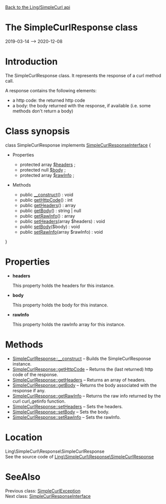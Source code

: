 [Back to the Ling/SimpleCurl api](https://github.com/lingtalfi/SimpleCurl/blob/master/doc/api/Ling/SimpleCurl.md)



The SimpleCurlResponse class
================
2019-03-14 --> 2020-12-08






Introduction
============

The SimpleCurlResponse class.
It represents the response of a curl method call.

A response contains the following elements:

- a http code: the returned http code
- a body: the body returned with the response, if available (i.e. some methods don't return a body)



Class synopsis
==============


class <span class="pl-k">SimpleCurlResponse</span> implements [SimpleCurlResponseInterface](https://github.com/lingtalfi/SimpleCurl/blob/master/doc/api/Ling/SimpleCurl/Response/SimpleCurlResponseInterface.md) {

- Properties
    - protected array [$headers](#property-headers) ;
    - protected null [$body](#property-body) ;
    - protected array [$rawInfo](#property-rawInfo) ;

- Methods
    - public [__construct](https://github.com/lingtalfi/SimpleCurl/blob/master/doc/api/Ling/SimpleCurl/Response/SimpleCurlResponse/__construct.md)() : void
    - public [getHttpCode](https://github.com/lingtalfi/SimpleCurl/blob/master/doc/api/Ling/SimpleCurl/Response/SimpleCurlResponse/getHttpCode.md)() : int
    - public [getHeaders](https://github.com/lingtalfi/SimpleCurl/blob/master/doc/api/Ling/SimpleCurl/Response/SimpleCurlResponse/getHeaders.md)() : array
    - public [getBody](https://github.com/lingtalfi/SimpleCurl/blob/master/doc/api/Ling/SimpleCurl/Response/SimpleCurlResponse/getBody.md)() : string | null
    - public [getRawInfo](https://github.com/lingtalfi/SimpleCurl/blob/master/doc/api/Ling/SimpleCurl/Response/SimpleCurlResponse/getRawInfo.md)() : array
    - public [setHeaders](https://github.com/lingtalfi/SimpleCurl/blob/master/doc/api/Ling/SimpleCurl/Response/SimpleCurlResponse/setHeaders.md)(array $headers) : void
    - public [setBody](https://github.com/lingtalfi/SimpleCurl/blob/master/doc/api/Ling/SimpleCurl/Response/SimpleCurlResponse/setBody.md)($body) : void
    - public [setRawInfo](https://github.com/lingtalfi/SimpleCurl/blob/master/doc/api/Ling/SimpleCurl/Response/SimpleCurlResponse/setRawInfo.md)(array $rawInfo) : void

}




Properties
=============

- <span id="property-headers"><b>headers</b></span>

    This property holds the headers for this instance.
    
    

- <span id="property-body"><b>body</b></span>

    This property holds the body for this instance.
    
    

- <span id="property-rawInfo"><b>rawInfo</b></span>

    This property holds the rawInfo array for this instance.
    
    



Methods
==============

- [SimpleCurlResponse::__construct](https://github.com/lingtalfi/SimpleCurl/blob/master/doc/api/Ling/SimpleCurl/Response/SimpleCurlResponse/__construct.md) &ndash; Builds the SimpleCurlResponse instance.
- [SimpleCurlResponse::getHttpCode](https://github.com/lingtalfi/SimpleCurl/blob/master/doc/api/Ling/SimpleCurl/Response/SimpleCurlResponse/getHttpCode.md) &ndash; Returns the (last returned) http code of the response.
- [SimpleCurlResponse::getHeaders](https://github.com/lingtalfi/SimpleCurl/blob/master/doc/api/Ling/SimpleCurl/Response/SimpleCurlResponse/getHeaders.md) &ndash; Returns an array of headers.
- [SimpleCurlResponse::getBody](https://github.com/lingtalfi/SimpleCurl/blob/master/doc/api/Ling/SimpleCurl/Response/SimpleCurlResponse/getBody.md) &ndash; Returns the body associated with the response if any.
- [SimpleCurlResponse::getRawInfo](https://github.com/lingtalfi/SimpleCurl/blob/master/doc/api/Ling/SimpleCurl/Response/SimpleCurlResponse/getRawInfo.md) &ndash; Returns the raw info returned by the curl curl_getinfo function.
- [SimpleCurlResponse::setHeaders](https://github.com/lingtalfi/SimpleCurl/blob/master/doc/api/Ling/SimpleCurl/Response/SimpleCurlResponse/setHeaders.md) &ndash; Sets the headers.
- [SimpleCurlResponse::setBody](https://github.com/lingtalfi/SimpleCurl/blob/master/doc/api/Ling/SimpleCurl/Response/SimpleCurlResponse/setBody.md) &ndash; Sets the body.
- [SimpleCurlResponse::setRawInfo](https://github.com/lingtalfi/SimpleCurl/blob/master/doc/api/Ling/SimpleCurl/Response/SimpleCurlResponse/setRawInfo.md) &ndash; Sets the rawInfo.





Location
=============
Ling\SimpleCurl\Response\SimpleCurlResponse<br>
See the source code of [Ling\SimpleCurl\Response\SimpleCurlResponse](https://github.com/lingtalfi/SimpleCurl/blob/master/Response/SimpleCurlResponse.php)



SeeAlso
==============
Previous class: [SimpleCurlException](https://github.com/lingtalfi/SimpleCurl/blob/master/doc/api/Ling/SimpleCurl/Exception/SimpleCurlException.md)<br>Next class: [SimpleCurlResponseInterface](https://github.com/lingtalfi/SimpleCurl/blob/master/doc/api/Ling/SimpleCurl/Response/SimpleCurlResponseInterface.md)<br>
